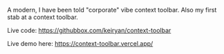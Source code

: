 A modern, I have been told "corporate" vibe context toolbar. Also my first stab at a context toolbar.

Live code: https://githubbox.com/keiryan/context-toolbar

Live demo here: https://context-toolbar.vercel.app/

